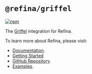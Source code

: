 # `@refina/griffel`

[![npm](https://img.shields.io/npm/v/%40refina%2Fgriffel?color=green)](https://www.npmjs.com/package/@refina/griffel)

The [Griffel](https://griffel.js.org/) integration for Refina.

To learn more about Refina, please visit:

- [Documentation](https://refina.vercel.app).
- [Getting Started](https://refina.vercel.app/guide/introduction.html)
- [GitHub Repository](https://github.com/refinajs/refina).
- [Examples](https://gallery.refina.vercel.app).
